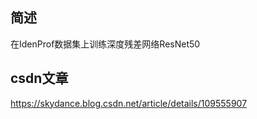 ## 简述
在IdenProf数据集上训练深度残差网络ResNet50

## csdn文章
https://skydance.blog.csdn.net/article/details/109555907